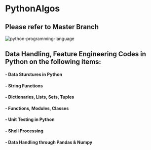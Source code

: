 # PythonAlgos
## Please refer to Master Branch
![python-programming-language](https://user-images.githubusercontent.com/19888412/129471337-291605b7-90c3-48ef-94bc-73f160101f15.jpg)


## Data Handling, Feature Engineering Codes in Python on the following items:
#### - Data Sturctures in Python
#### - String Functions
#### - Dictionaries, Lists, Sets, Tuples
#### - Functions, Modules, Classes
#### - Unit Testing in Python
#### - Shell Processing 
#### - Data Handling through Pandas & Numpy
